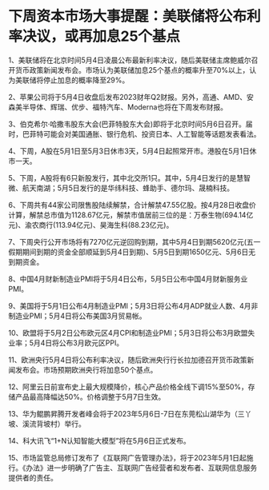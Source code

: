 # 下周资本市场大事提醒：美联储将公布利率决议，或再加息25个基点

1、美联储将在北京时间5月4日凌晨公布最新利率决议，随后美联储主席鲍威尔召开货币政策新闻发布会。市场认为美联储加息25个基点的概率升至70%以上，认为美联储将停止加息的概率降至29%。

2、苹果公司将于5月4日收盘后发布2023财年Q2财报。另外，高通、AMD、安森美半导体、辉瑞、优步、福特汽车、Moderna也将在下周发布财报。

3、伯克希尔·哈撒韦股东大会(巴菲特股东大会)即将于北京时间5月6日召开。届时，巴菲特可能会对美国通胀、银行危机、投资日本、人工智能等话题发表看法。

4、下周，A股在5月1日至5月3日休市3天，5月4日起照常开市。港股在5月1日休市一天。

5、下周，A股将有6只新股发行，其中北交所1只。其中，5月4日发行的是慧智微、航天南湖；5月5日发行的是华纬科技、蜂助手、德尔玛、晟楠科技。

6、下周共有44家公司限售股陆续解禁，合计解禁47.55亿股。按4月28日收盘价计算，解禁总市值为1128.67亿元，解禁市值居前三位的是：万泰生物(694.14亿元)、渝农商行(113.94亿元)、昊海生科(88.23亿元)。

7、下周央行公开市场将有7270亿元逆回购到期，其中5月4日到期5620亿元(五一假期期间到期的资金全部顺延到5月4日到期)、5月5日到期1650亿元、5月6日无到期资金。

8、中国4月财新制造业PMI将于5月4日公布，5月5日公布中国4月财新服务业PMI。

9、美国将于5月1日公布4月制造业PMI；5月3日将公布4月ADP就业人数、4月非制造业PMI；5月4日将公布美国3月贸易帐。

10、欧盟将于5月2日公布欧元区4月CPI和制造业PMI；5月3日将公布3月欧盟失业率；5月4日将公布3月欧元区PPI。

11、欧洲央行5月4日将公布利率决议，随后欧洲央行行长拉加德召开货币政策新闻发布会。市场预期欧洲央行将加息50个基点。

12、阿里云日前宣布史上最大规模降价，核心产品价格全线下调15%至50%，存储产品最高降幅达50%。价格调整于5月7日生效。

13、华为鲲鹏昇腾开发者峰会将于2023年5月6日-7日在东莞松山湖华为（三丫坡、溪流背坡村）举行。

14、科大讯飞“1+N认知智能大模型”将在5月6日正式发布。

15、市场监管总局修订发布了《互联网广告管理办法》，将于2023年5月1日起施行。《办法》进一步明确了广告主、互联网广告经营者和发布者、互联网信息服务提供者的责任。

